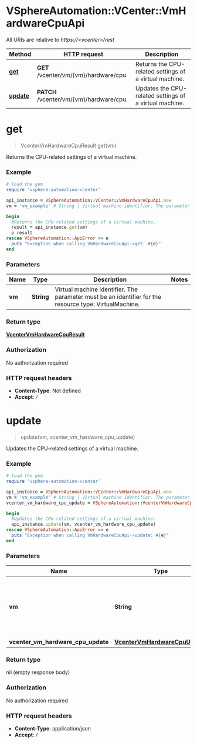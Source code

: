 # VSphereAutomation::VCenter::VmHardwareCpuApi

All URIs are relative to *https://&lt;vcenter&gt;/rest*

Method | HTTP request | Description
------------- | ------------- | -------------
[**get**](VmHardwareCpuApi.md#get) | **GET** /vcenter/vm/{vm}/hardware/cpu | Returns the CPU-related settings of a virtual machine.
[**update**](VmHardwareCpuApi.md#update) | **PATCH** /vcenter/vm/{vm}/hardware/cpu | Updates the CPU-related settings of a virtual machine.


# **get**
> VcenterVmHardwareCpuResult get(vm)

Returns the CPU-related settings of a virtual machine.

### Example
```ruby
# load the gem
require 'vsphere-automation-vcenter'

api_instance = VSphereAutomation::VCenter::VmHardwareCpuApi.new
vm = 'vm_example' # String | Virtual machine identifier. The parameter must be an identifier for the resource type: VirtualMachine.

begin
  #Returns the CPU-related settings of a virtual machine.
  result = api_instance.get(vm)
  p result
rescue VSphereAutomation::ApiError => e
  puts "Exception when calling VmHardwareCpuApi->get: #{e}"
end
```

### Parameters

Name | Type | Description  | Notes
------------- | ------------- | ------------- | -------------
 **vm** | **String**| Virtual machine identifier. The parameter must be an identifier for the resource type: VirtualMachine. | 

### Return type

[**VcenterVmHardwareCpuResult**](VcenterVmHardwareCpuResult.md)

### Authorization

No authorization required

### HTTP request headers

 - **Content-Type**: Not defined
 - **Accept**: */*



# **update**
> update(vm, vcenter_vm_hardware_cpu_update)

Updates the CPU-related settings of a virtual machine.

### Example
```ruby
# load the gem
require 'vsphere-automation-vcenter'

api_instance = VSphereAutomation::VCenter::VmHardwareCpuApi.new
vm = 'vm_example' # String | Virtual machine identifier. The parameter must be an identifier for the resource type: VirtualMachine.
vcenter_vm_hardware_cpu_update = VSphereAutomation::VcenterVmHardwareCpuUpdate.new # VcenterVmHardwareCpuUpdate | 

begin
  #Updates the CPU-related settings of a virtual machine.
  api_instance.update(vm, vcenter_vm_hardware_cpu_update)
rescue VSphereAutomation::ApiError => e
  puts "Exception when calling VmHardwareCpuApi->update: #{e}"
end
```

### Parameters

Name | Type | Description  | Notes
------------- | ------------- | ------------- | -------------
 **vm** | **String**| Virtual machine identifier. The parameter must be an identifier for the resource type: VirtualMachine. | 
 **vcenter_vm_hardware_cpu_update** | [**VcenterVmHardwareCpuUpdate**](VcenterVmHardwareCpuUpdate.md)|  | 

### Return type

nil (empty response body)

### Authorization

No authorization required

### HTTP request headers

 - **Content-Type**: application/json
 - **Accept**: */*



